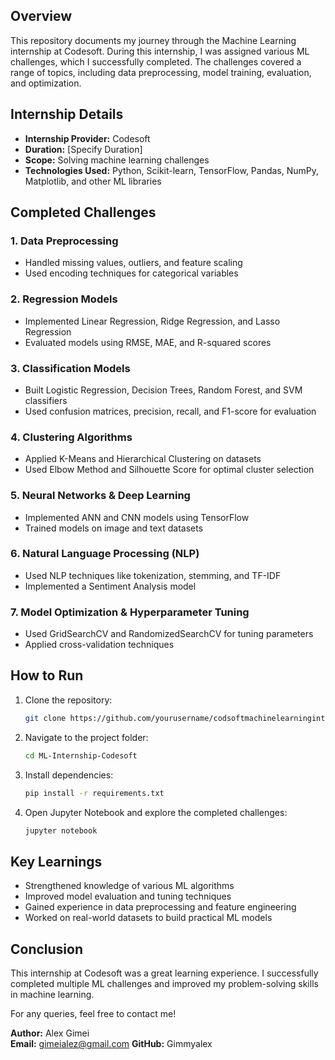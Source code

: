 
## Overview
This repository documents my journey through the Machine Learning internship at Codesoft. During this internship, I was assigned various ML challenges, which I successfully completed. The challenges covered a range of topics, including data preprocessing, model training, evaluation, and optimization.

## Internship Details
- **Internship Provider:** Codesoft
- **Duration:** [Specify Duration]
- **Scope:** Solving machine learning challenges
- **Technologies Used:** Python, Scikit-learn, TensorFlow, Pandas, NumPy, Matplotlib, and other ML libraries

## Completed Challenges
### 1. Data Preprocessing
- Handled missing values, outliers, and feature scaling
- Used encoding techniques for categorical variables

### 2. Regression Models
- Implemented Linear Regression, Ridge Regression, and Lasso Regression
- Evaluated models using RMSE, MAE, and R-squared scores

### 3. Classification Models
- Built Logistic Regression, Decision Trees, Random Forest, and SVM classifiers
- Used confusion matrices, precision, recall, and F1-score for evaluation

### 4. Clustering Algorithms
- Applied K-Means and Hierarchical Clustering on datasets
- Used Elbow Method and Silhouette Score for optimal cluster selection

### 5. Neural Networks & Deep Learning
- Implemented ANN and CNN models using TensorFlow
- Trained models on image and text datasets

### 6. Natural Language Processing (NLP)
- Used NLP techniques like tokenization, stemming, and TF-IDF
- Implemented a Sentiment Analysis model

### 7. Model Optimization & Hyperparameter Tuning
- Used GridSearchCV and RandomizedSearchCV for tuning parameters
- Applied cross-validation techniques


## How to Run
1. Clone the repository:
   ```sh
   git clone https://github.com/yourusername/codsoftmachinelearninginternship.git
   ```
2. Navigate to the project folder:
   ```sh
   cd ML-Internship-Codesoft
   ```
3. Install dependencies:
   ```sh
   pip install -r requirements.txt
   ```
4. Open Jupyter Notebook and explore the completed challenges:
   ```sh
   jupyter notebook
   ```

## Key Learnings
- Strengthened knowledge of various ML algorithms
- Improved model evaluation and tuning techniques
- Gained experience in data preprocessing and feature engineering
- Worked on real-world datasets to build practical ML models

## Conclusion
This internship at Codesoft was a great learning experience. I successfully completed multiple ML challenges and improved my problem-solving skills in machine learning.

For any queries, feel free to contact me!


**Author:** Alex Gimei  
**Email:** gimeialez@gmail.com 
**GitHub:** Gimmyalex

